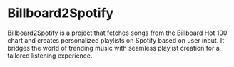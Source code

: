 # Billboard2Spotify
Billboard2Spotify is a project that fetches songs from the Billboard Hot 100 chart and creates personalized playlists on Spotify based on user input. It bridges the world of trending music with seamless playlist creation for a tailored listening experience.
